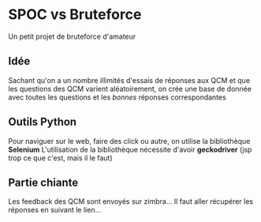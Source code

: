 # SPOC vs Bruteforce

Un petit projet de bruteforce d'amateur

## Idée

Sachant qu'on a un nombre illimités d'essais de réponses aux QCM et que les questions des QCM varient aléatoirement, on crée une base de donnée avec toutes les questions et les *bonnes* réponses correspondantes

## Outils Python

Pour naviguer sur le web, faire des click ou autre, on utilise la bibliothèque **Selenium**
L'utilisation de la bibliothèque nécessite d'avoir **geckodriver** (jsp trop ce que c'est, mais il le faut)

## Partie chiante

Les feedback des QCM sont envoyés sur zimbra...
Il faut aller récupérer les réponses en suivant le lien...
 
